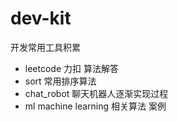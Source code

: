# dev-kit
   开发常用工具积累

* leetcode 力扣 算法解答
* sort 常用排序算法
* chat_robot 聊天机器人逐渐实现过程
* ml machine learning 相关算法 案例
